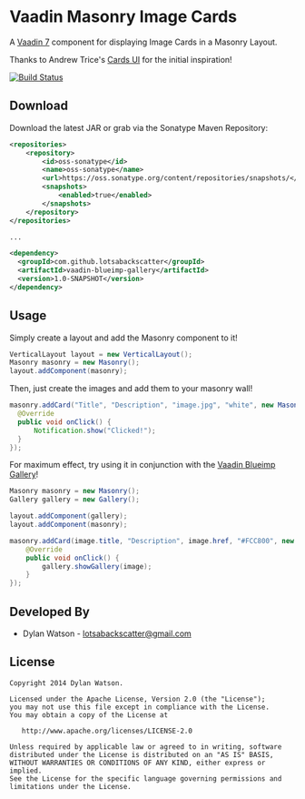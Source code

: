 Vaadin Masonry Image Cards
=======================

A [Vaadin 7][1] component for displaying Image Cards in a Masonry Layout.

Thanks to Andrew Trice's [Cards UI][2] for the initial inspiration!

[![Build Status](https://travis-ci.org/lotsabackscatter/vaadin-masonry-cards.svg?branch=master)](https://travis-ci.org/lotsabackscatter/vaadin-masonry-cards)

Download
--------

Download the latest JAR or grab via the Sonatype Maven Repository:
```xml
<repositories>
    <repository>
        <id>oss-sonatype</id>
        <name>oss-sonatype</name>
        <url>https://oss.sonatype.org/content/repositories/snapshots/</url>
        <snapshots>
            <enabled>true</enabled>
        </snapshots>
    </repository>
</repositories>

...

<dependency>
  <groupId>com.github.lotsabackscatter</groupId>
  <artifactId>vaadin-blueimp-gallery</artifactId>
  <version>1.0-SNAPSHOT</version>
</dependency>
```

Usage
--------

Simply create a layout and add the Masonry component to it!
```java
VerticalLayout layout = new VerticalLayout();
Masonry masonry = new Masonry();
layout.addComponent(masonry);
```
Then, just create the images and add them to your masonry wall!
```java
masonry.addCard("Title", "Description", "image.jpg", "white", new MasonryClickListener() {
  @Override
  public void onClick() {
      Notification.show("Clicked!");
  }
});
```

For maximum effect, try using it in conjunction with the [Vaadin Blueimp Gallery][3]!
```java
Masonry masonry = new Masonry();
Gallery gallery = new Gallery();

layout.addComponent(gallery);
layout.addComponent(masonry);

masonry.addCard(image.title, "Description", image.href, "#FCC800", new MasonryClickListener() {
    @Override
    public void onClick() {
        gallery.showGallery(image);
    }
});
```


Developed By
--------

* Dylan Watson - <lotsabackscatter@gmail.com>

License
--------

    Copyright 2014 Dylan Watson.

    Licensed under the Apache License, Version 2.0 (the "License");
    you may not use this file except in compliance with the License.
    You may obtain a copy of the License at

       http://www.apache.org/licenses/LICENSE-2.0

    Unless required by applicable law or agreed to in writing, software
    distributed under the License is distributed on an "AS IS" BASIS,
    WITHOUT WARRANTIES OR CONDITIONS OF ANY KIND, either express or implied.
    See the License for the specific language governing permissions and
    limitations under the License.


 [1]: https://vaadin.com/home
 [2]: https://github.com/triceam/cards-ui
 [3]: https://github.com/lotsabackscatter/vaadin-blueimp-gallery
